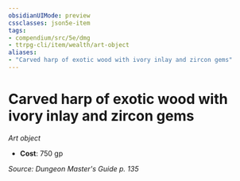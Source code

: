 ```yaml
---
obsidianUIMode: preview
cssclasses: json5e-item
tags:
- compendium/src/5e/dmg
- ttrpg-cli/item/wealth/art-object
aliases: 
- "Carved harp of exotic wood with ivory inlay and zircon gems"
---
```

# Carved harp of exotic wood with ivory inlay and zircon gems
*Art object*  

- **Cost**: 750 gp

*Source: Dungeon Master's Guide p. 135*